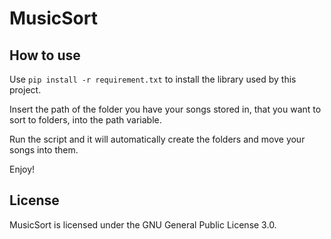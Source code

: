 # MusicSort

## How to use


Use `pip install -r requirement.txt` to install the library used by this project.

Insert the path of the folder you have your songs stored in, that you want to sort to folders, into the path variable.

Run the script and it will automatically create the folders and move your songs into them.

Enjoy!

## License

MusicSort is licensed under the GNU General Public License 3.0.